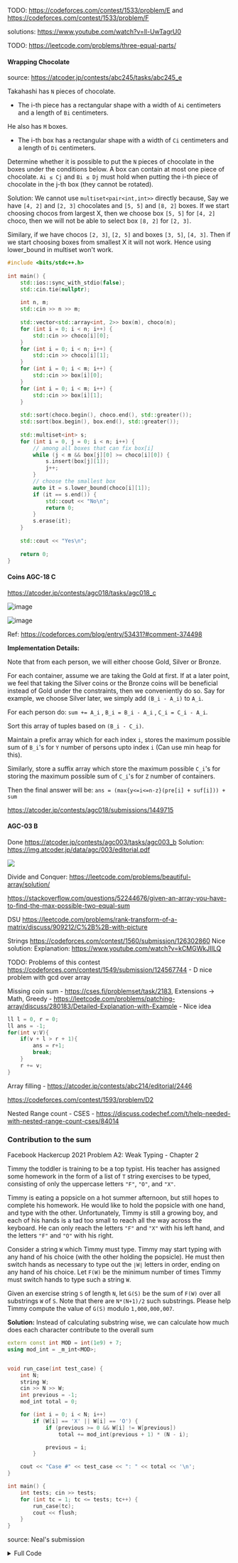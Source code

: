 TODO: https://codeforces.com/contest/1533/problem/E and https://codeforces.com/contest/1533/problem/F

solutions: https://www.youtube.com/watch?v=ll-UwTagrU0

TODO: https://leetcode.com/problems/three-equal-parts/

#### Wrapping Chocolate 

source: https://atcoder.jp/contests/abc245/tasks/abc245_e

Takahashi has `N` pieces of chocolate. 
* The i-th piece has a rectangular shape with a width of `Ai` centimeters and a length of `Bi` centimeters. 

He also has `M` boxes. 
* The i-th box has a rectangular shape with a width of `Ci` centimeters and a length of `Di` centimeters. 

Determine whether it is possible to put the `N` pieces of chocolate in the boxes under the conditions below. A box can contain at most one piece of chocolate. `Ai ≤ Cj` and `Bi ≤ Dj` must hold when putting the i-th piece of chocolate in the j-th box (they cannot be rotated).

Solution: We cannot use `multiset<pair<int,int>>` directly because, Say we have `[4, 2]` and `[2, 3]` chocolates and `[5, 5]` and `[8, 2]` boxes. If we start choosing chocos from largest X, then we choose box `[5, 5]` for `[4, 2]` choco, then we will not be able to select box `[8, 2]` for `[2, 3]`.

Similary, if we have chocos `[2, 3]`, `[2, 5]` and boxes `[3, 5]`, `[4, 3]`. Then if we start choosing boxes from smallest X it will not work. Hence using lower_bound in multiset won't work.

```cpp
#include <bits/stdc++.h>
 
int main() {
    std::ios::sync_with_stdio(false);
    std::cin.tie(nullptr);
    
    int n, m;
    std::cin >> n >> m;
    
    std::vector<std::array<int, 2>> box(m), choco(n);
    for (int i = 0; i < n; i++) {
        std::cin >> choco[i][0];
    }
    for (int i = 0; i < n; i++) {
        std::cin >> choco[i][1];
    }
    for (int i = 0; i < m; i++) {
        std::cin >> box[i][0];
    }
    for (int i = 0; i < m; i++) {
        std::cin >> box[i][1];
    }
        
    std::sort(choco.begin(), choco.end(), std::greater());
    std::sort(box.begin(), box.end(), std::greater());
    
    std::multiset<int> s;
    for (int i = 0, j = 0; i < n; i++) {
        // among all boxes that can fix box[i]
        while (j < m && box[j][0] >= choco[i][0]) {
            s.insert(box[j][1]);
            j++;
        }
        // choose the smallest box
        auto it = s.lower_bound(choco[i][1]);
        if (it == s.end()) {
            std::cout << "No\n";
            return 0;
        }
        s.erase(it);
    }
    
    std::cout << "Yes\n";
    
    return 0;
}
```

#### Coins AGC-18 C

https://atcoder.jp/contests/agc018/tasks/agc018_c

![image](https://user-images.githubusercontent.com/19663316/182018959-aaf50038-58d6-417a-b744-6991bfbc4179.png)

![image](https://user-images.githubusercontent.com/19663316/182019023-c390a49c-32b7-4003-b0fe-1c1c69407a66.png)

Ref: https://codeforces.com/blog/entry/53431?#comment-374498

**Implementation Details:**

Note that from each person, we will either choose Gold, Silver or Bronze.

For each container, assume we are taking the Gold at first. If at a later point, we feel that taking the Silver coins or the Bronze coins will be beneficial instead of Gold under the constraints, then we conveniently do so. Say for example, we choose Silver later, we simply add `(B_i - A_i)` to `A_i`. 

For each person do: `sum += A_i` , `B_i = B_i - A_i` , `C_i = C_i - A_i`.

Sort this array of tuples based on `(B_i - C_i)`. 

Maintain a prefix array which for each index `i`, stores the maximum possible sum of `B_i`'s for `Y` number of persons upto index `i` (Can use min heap for this). 

Similarly, store a suffix array which store the maximum possible `C_i`'s for storing the maximum possible sum of `C_i`'s for `Z` number of containers.

Then the final answer will be: `ans = (max{y<=i<=n-z}(pre[i] + suf[i])) + sum`

https://atcoder.jp/contests/agc018/submissions/1449715

#### AGC-03 B

Done https://atcoder.jp/contests/agc003/tasks/agc003_b Solution: https://img.atcoder.jp/data/agc/003/editorial.pdf

![](images/adhoc_oct_21.png)

Divide and Conquer: https://leetcode.com/problems/beautiful-array/solution/

https://stackoverflow.com/questions/52244676/given-an-array-you-have-to-find-the-max-possible-two-equal-sum

DSU https://leetcode.com/problems/rank-transform-of-a-matrix/discuss/909212/C%2B%2B-with-picture

Strings https://codeforces.com/contest/1560/submission/126302860 Nice solution: Explanation: https://www.youtube.com/watch?v=kCMGWkJIILQ

TODO: Problems of this contest https://codeforces.com/contest/1549/submission/124567744 - D nice problem with gcd over array

Missing coin sum - https://cses.fi/problemset/task/2183, Extensions -> Math, Greedy - https://leetcode.com/problems/patching-array/discuss/280183/Detailed-Explanation-with-Example - Nice idea

```cpp
ll l = 0, r = 0;
ll ans = -1;
for(int v:V){
    if(v + l > r + 1){
        ans = r+1;
        break;
    }
    r += v;
}
```

Array filling - https://atcoder.jp/contests/abc214/editorial/2446

https://codeforces.com/contest/1593/problem/D2

Nested Range count - CSES - https://discuss.codechef.com/t/help-needed-with-nested-range-count-cses/84014

### Contribution to the sum

Facebook Hackercup 2021 Problem A2: Weak Typing - Chapter 2

Timmy the toddler is training to be a top typist. His teacher has assigned some homework in the form of a list of `T` string exercises to be typed, consisting of only the uppercase letters `"F"`, `"O"`, and `"X"`.

Timmy is eating a popsicle on a hot summer afternoon, but still hopes to complete his homework. He would like to hold the popsicle with one hand, and type with the other. Unfortunately, Timmy is still a growing boy, and each of his hands is a tad too small to reach all the way across the keyboard. He can only reach the letters `"F"` and `"X"` with his left hand, and the letters `"F"` and `"O"` with his right.

Consider a string `W` which Timmy must type. Timmy may start typing with any hand of his choice (with the other holding the popsicle). He must then switch hands as necessary to type out the `∣W∣` letters in order, ending on any hand of his choice. Let `F(W)` be the minimum number of times Timmy must switch hands to type such a string `W`.

Given an exercise string `S` of length `N`, let `G(S)` be the sum of `F(W)` over all substrings `W` of `S`. Note that there are `N*(N+1)/2` such substrings. Please help Timmy compute the value of `G(S)` modulo `1,000,000,007`.

**Solution:** Instead of calculating substring wise, we can calculate how much does each character contribute to the overall sum

```cpp
extern const int MOD = int(1e9) + 7;
using mod_int = _m_int<MOD>;


void run_case(int test_case) {
    int N;
    string W;
    cin >> N >> W;
    int previous = -1;
    mod_int total = 0;

    for (int i = 0; i < N; i++)
        if (W[i] == 'X' || W[i] == 'O') {
            if (previous >= 0 && W[i] != W[previous])
                total += mod_int(previous + 1) * (N - i);

            previous = i;
        }

    cout << "Case #" << test_case << ": " << total << '\n';
}

int main() {
    int tests; cin >> tests;
    for (int tc = 1; tc <= tests; tc++) {
        run_case(tc);
        cout << flush;
    }
}
```

source: Neal's submission 

<details>
    <summary> Full Code </summary>
    
```cpp
#include <algorithm>
#include <array>
#include <bitset>
#include <cassert>
#include <chrono>
#include <cmath>
#include <cstring>
#include <functional>
#include <iomanip>
#include <iostream>
#include <map>
#include <numeric>
#include <queue>
#include <random>
#include <set>
#include <vector>
using namespace std;

// http://www.open-std.org/jtc1/sc22/wg21/docs/papers/2016/p0200r0.html
template<class Fun> class y_combinator_result {
    Fun fun_;
public:
    template<class T> explicit y_combinator_result(T &&fun): fun_(std::forward<T>(fun)) {}
    template<class ...Args> decltype(auto) operator()(Args &&...args) { return fun_(std::ref(*this), std::forward<Args>(args)...); }
};
template<class Fun> decltype(auto) y_combinator(Fun &&fun) { return y_combinator_result<std::decay_t<Fun>>(std::forward<Fun>(fun)); }


template<typename A, typename B> ostream& operator<<(ostream &os, const pair<A, B> &p) { return os << '(' << p.first << ", " << p.second << ')'; }
template<typename T_container, typename T = typename enable_if<!is_same<T_container, string>::value, typename T_container::value_type>::type> ostream& operator<<(ostream &os, const T_container &v) { os << '{'; string sep; for (const T &x : v) os << sep << x, sep = ", "; return os << '}'; }

void dbg_out() { cerr << endl; }
template<typename Head, typename... Tail> void dbg_out(Head H, Tail... T) { cerr << ' ' << H; dbg_out(T...); }
#ifdef NEAL_DEBUG
#define dbg(...) cerr << "(" << #__VA_ARGS__ << "):", dbg_out(__VA_ARGS__)
#else
#define dbg(...)
#endif

template<const int &MOD>
struct _m_int {
    int val;

    _m_int(int64_t v = 0) {
        if (v < 0) v = v % MOD + MOD;
        if (v >= MOD) v %= MOD;
        val = int(v);
    }

    _m_int(uint64_t v) {
        if (v >= MOD) v %= MOD;
        val = int(v);
    }

    _m_int(int v) : _m_int(int64_t(v)) {}
    _m_int(unsigned v) : _m_int(uint64_t(v)) {}

    explicit operator int() const { return val; }
    explicit operator unsigned() const { return val; }
    explicit operator int64_t() const { return val; }
    explicit operator uint64_t() const { return val; }
    explicit operator double() const { return val; }
    explicit operator long double() const { return val; }

    _m_int& operator+=(const _m_int &other) {
        val -= MOD - other.val;
        if (val < 0) val += MOD;
        return *this;
    }

    _m_int& operator-=(const _m_int &other) {
        val -= other.val;
        if (val < 0) val += MOD;
        return *this;
    }

    static unsigned fast_mod(uint64_t x, unsigned m = MOD) {
#if !defined(_WIN32) || defined(_WIN64)
        return unsigned(x % m);
#endif
        // Optimized mod for Codeforces 32-bit machines.
        // x must be less than 2^32 * m for this to work, so that x / m fits in an unsigned 32-bit int.
        unsigned x_high = unsigned(x >> 32), x_low = unsigned(x);
        unsigned quot, rem;
        asm("divl %4\n"
            : "=a" (quot), "=d" (rem)
            : "d" (x_high), "a" (x_low), "r" (m));
        return rem;
    }

    _m_int& operator*=(const _m_int &other) {
        val = fast_mod(uint64_t(val) * other.val);
        return *this;
    }

    _m_int& operator/=(const _m_int &other) {
        return *this *= other.inv();
    }

    friend _m_int operator+(const _m_int &a, const _m_int &b) { return _m_int(a) += b; }
    friend _m_int operator-(const _m_int &a, const _m_int &b) { return _m_int(a) -= b; }
    friend _m_int operator*(const _m_int &a, const _m_int &b) { return _m_int(a) *= b; }
    friend _m_int operator/(const _m_int &a, const _m_int &b) { return _m_int(a) /= b; }

    _m_int& operator++() {
        val = val == MOD - 1 ? 0 : val + 1;
        return *this;
    }

    _m_int& operator--() {
        val = val == 0 ? MOD - 1 : val - 1;
        return *this;
    }

    _m_int operator++(int) { _m_int before = *this; ++*this; return before; }
    _m_int operator--(int) { _m_int before = *this; --*this; return before; }

    _m_int operator-() const {
        return val == 0 ? 0 : MOD - val;
    }

    friend bool operator==(const _m_int &a, const _m_int &b) { return a.val == b.val; }
    friend bool operator!=(const _m_int &a, const _m_int &b) { return a.val != b.val; }
    friend bool operator<(const _m_int &a, const _m_int &b) { return a.val < b.val; }
    friend bool operator>(const _m_int &a, const _m_int &b) { return a.val > b.val; }
    friend bool operator<=(const _m_int &a, const _m_int &b) { return a.val <= b.val; }
    friend bool operator>=(const _m_int &a, const _m_int &b) { return a.val >= b.val; }

    static const int SAVE_INV = int(1e6) + 5;
    static _m_int save_inv[SAVE_INV];

    static void prepare_inv() {
        // Ensures that MOD is prime, which is necessary for the inverse algorithm below.
        for (int64_t p = 2; p * p <= MOD; p += p % 2 + 1)
            assert(MOD % p != 0);

        save_inv[0] = 0;
        save_inv[1] = 1;

        for (int i = 2; i < SAVE_INV; i++)
            save_inv[i] = save_inv[MOD % i] * (MOD - MOD / i);
    }

    _m_int inv() const {
        if (save_inv[1] == 0)
            prepare_inv();

        if (val < SAVE_INV)
            return save_inv[val];

        _m_int product = 1;
        int v = val;

        while (v >= SAVE_INV) {
            product *= MOD - MOD / v;
            v = MOD % v;
        }

        return product * save_inv[v];
    }

    _m_int pow(int64_t p) const {
        if (p < 0)
            return inv().pow(-p);

        _m_int a = *this, result = 1;

        while (p > 0) {
            if (p & 1)
                result *= a;

            p >>= 1;

            if (p > 0)
                a *= a;
        }

        return result;
    }

    friend ostream& operator<<(ostream &os, const _m_int &m) {
        return os << m.val;
    }
};

template<const int &MOD> _m_int<MOD> _m_int<MOD>::save_inv[_m_int<MOD>::SAVE_INV];

extern const int MOD = int(1e9) + 7;
using mod_int = _m_int<MOD>;


void run_case(int test_case) {
    int N;
    string W;
    cin >> N >> W;
    int previous = -1;
    mod_int total = 0;

    for (int i = 0; i < N; i++)
        if (W[i] == 'X' || W[i] == 'O') {
            if (previous >= 0 && W[i] != W[previous])
                total += mod_int(previous + 1) * (N - i);

            previous = i;
        }

    cout << "Case #" << test_case << ": " << total << '\n';
}

int main() {
    int tests;
    cin >> tests;

    for (int tc = 1; tc <= tests; tc++) {
        run_case(tc);
        cout << flush;
    }
}
```
</details>
